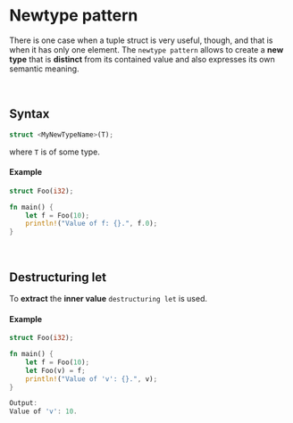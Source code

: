# Newtype pattern
There is one case when a tuple struct is very useful, though, and that is when it has only one element. 
The ``newtype pattern`` allows to create a **new type** that is **distinct** from its contained value and also expresses its own semantic meaning.

<br>

## Syntax
```Rust
struct <MyNewTypeName>(T);
```
where ``T`` is of some type.

#### Example
```Rust
struct Foo(i32);

fn main() {
    let f = Foo(10);
    println!("Value of f: {}.", f.0);
}
```

<br>

## Destructuring let
To **extract** the **inner value** ``destructuring let`` is used.

#### Example
```Rust
struct Foo(i32);

fn main() {
    let f = Foo(10);
    let Foo(v) = f;
    println!("Value of 'v': {}.", v);
}

Output:
Value of 'v': 10.
```
